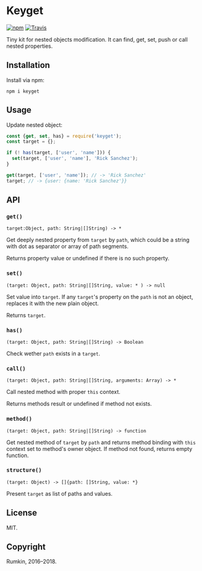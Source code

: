 # Keyget

[![npm](https://img.shields.io/npm/v/keyget.svg?style=flat-square)](https://npmjs.com/package/keyget)
[![Travis](https://img.shields.io/travis/rumkin/keyget.svg?style=flat-square)](https://travis-ci.org/rumkin/keyget)

Tiny kit for nested objects modification. It can find, get, set, push or call nested
properties.

## Installation

Install via npm:

```shell
npm i keyget
```

## Usage

Update nested object:

```javascript
const {get, set, has} = require('keyget');
const target = {};

if (! has(target, ['user', 'name'])) {
  set(target, ['user', 'name'], 'Rick Sanchez');
}

get(target, ['user', 'name']); // -> 'Rick Sanchez'
target; // -> {user: {name: 'Rick Sanchez'}}
```

## API

### `get()`

```
target:Object, path: String|[]String) -> *
```

Get deeply nested property from `target` by `path`, which could be a string
with dot as separator or array of path segments.

Returns property value or undefined if there is no such property.

### `set()`
```
(target: Object, path: String|[]String, value: * ) -> null
```

Set value into `target`. If any `target`'s property on the `path` is not an object,
replaces it with the new plain object.

Returns `target`.

### `has()`

```
(target: Object, path: String|[]String) -> Boolean
```

Check wether `path` exists in a `target`.

### `call()`

```
(target: Object, path: String|[]String, arguments: Array) -> *
```

Call nested method with proper `this` context.

Returns methods result or undefined if method not exists.

### `method()`

```
(target: Object, path: String|[]String) -> function
```

Get nested method of `target` by `path` and returns method binding with `this`
context set to method's owner object. If method not found, returns empty
function.

### `structure()`

```
(target: Object) -> []{path: []String, value: *}
```

Present `target` as list of paths and values.

## License

MIT.

## Copyright

Rumkin, 2016–2018.

